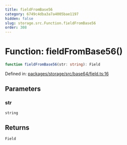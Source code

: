 ```yaml
---
title: fieldFromBase56
category: 6749c4dba3a7a4005bae1197
hidden: false
slug: storage.src.Function.fieldFromBase56
order: 308
---
```


# Function: fieldFromBase56()

```ts
function fieldFromBase56(str: string): Field
```

Defined in: [packages/storage/src/base64/field.ts:16](https://github.com/zkcloudworker/minatokens-lib/blob/main/packages/storage/src/base64/field.ts#L16)

## Parameters

### str

`string`

## Returns

`Field`
